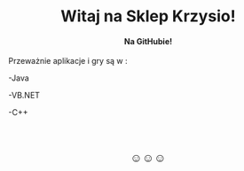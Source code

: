 <html>
<h1 style="text-align: center;"><strong>Witaj na Sklep Krzysio!</strong></h1>
<h4 style="text-align: center;">Na GitHubie!</h4>
<p>Przeważnie aplikacje i gry są w :</p>
<p>-Java</p>
<p>-VB.NET</p>
<p>-C++</p>
<p>&nbsp;</p>
<h2 style="text-align: center;"><strong>☺️☺️☺️</strong></h2>
</html>
